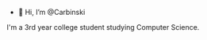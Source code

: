 - 👋 Hi, I’m @Carbinski

I'm a 3rd year college student studying Computer Science.

<!---
Carbinski/Carbinski is a ✨ special ✨ repository because its `README.md` (this file) appears on your GitHub profile.
You can click the Preview link to take a look at your changes.
--->
